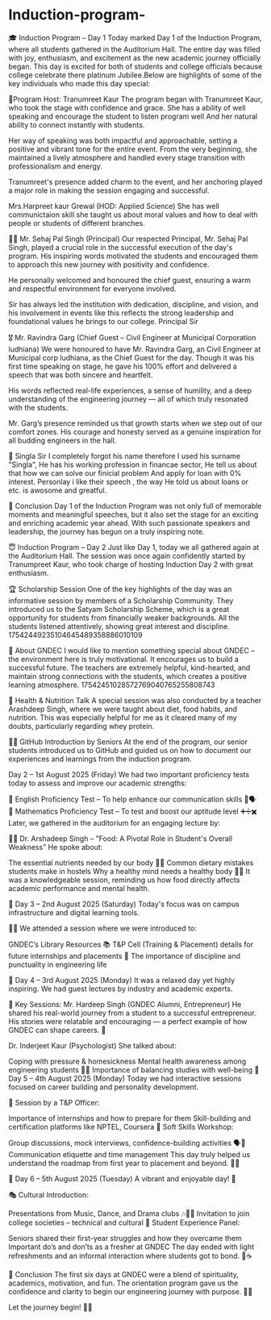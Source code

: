 # Induction-program-

🎓 Induction Program – Day 1
Today marked Day 1 of the Induction Program, where all students gathered in the Auditorium Hall.
The entire day was filled with joy, enthusiasm, and excitement as the new academic journey officially began. This day is excited for both of students and college officials because college celebrate there platinum Jubilee.Below are highlights of some of the key individuals who made this day special:

🔶Program Host: Tranumreet Kaur
The program began with Tranumreet Kaur, who took the stage with confidence and grace. She has a ability of well speaking and encourage the student to listen program well And her natural ability to connect instantly with students.

Her way of speaking was both impactful and approachable, setting a positive and vibrant tone for the entire event. From the very beginning, she maintained a lively atmosphere and handled every stage transition with professionalism and energy.

Tranumreet's presence added charm to the event, and her anchoring played a major role in making the session engaging and successful.

Mrs.Harpreet kaur Grewal (HOD: Applied Science)
She has well communictaion skill she taught us about moral values and how to deal with people or students of different branches.



👨‍🏫 Mr. Sehaj Pal Singh (Principal)
Our respected Principal, Mr. Sehaj Pal Singh, played a crucial role in the successful execution of the day's program. His inspiring words motivated the students and encouraged them to approach this new journey with positivity and confidence.

He personally welcomed and honoured the chief guest, ensuring a warm and respectful environment for everyone involved.

Sir has always led the institution with dedication, discipline, and vision, and his involvement in events like this reflects the strong leadership and foundational values he brings to our college. Principal Sir

🎖️ Mr. Ravindra Garg (Chief Guest – Civil Engineer at Municipal Corporation ludhiana)
We were honoured to have Mr. Ravindra Garg, an Civil Engineer at Municipal corp ludhiana, as the Chief Guest for the day. Though it was his first time speaking on stage, he gave his 100% effort and delivered a speech that was both sincere and heartfelt.

His words reflected real-life experiences, a sense of humility, and a deep understanding of the engineering journey — all of which truly resonated with the students.

Mr. Garg’s presence reminded us that growth starts when we step out of our comfort zones. His courage and honesty served as a genuine inspiration for all budding engineers in the hall.

💸 Singla Sir
I completely forgot his name therefore I used his surname "Singla", He has his working profession in financae sector, He tell us about that how we can solve our finicial problem And apply for loan with 0% interest. Personlay i like their speech , the way He told us about loans or etc. is awosome and greatful.

📝 Conclusion
Day 1 of the Induction Program was not only full of memorable moments and meaningful speeches, but it also set the stage for an exciting and enriching academic year ahead. With such passionate speakers and leadership, the journey has begun on a truly inspiring note.

😇 Induction Program – Day 2
Just like Day 1, today we all gathered again at the Auditorium Hall. The session was once again confidently started by Tranumpreet Kaur, who took charge of hosting Induction Day 2 with great enthusiasm.

🏆 Scholarship Session
One of the key highlights of the day was an informative session by members of a Scholarship Community. They introduced us to the Satyam Scholarship Scheme, which is a great opportunity for students from financially weaker backgrounds. All the students listened attentively, showing great interest and discipline. 17542449235104645489358886010109

🏫 About GNDEC
I would like to mention something special about GNDEC – the environment here is truly motivational. It encourages us to build a successful future. The teachers are extremely helpful, kind-hearted, and maintain strong connections with the students, which creates a positive learning atmosphere. 17542451028572769040765255808743

🍎 Health & Nutrition Talk
A special session was also conducted by a teacher Arashdeep Singh, where we were taught about diet, food habits, and nutrition.
This was especially helpful for me as it cleared many of my doubts, particularly regarding whey protein.

👨‍💻 GitHub Introduction by Seniors
At the end of the program, our senior students introduced us to GitHub and guided us on how to document our experiences and learnings from the induction program.

Day 2 – 1st August 2025 (Friday)
We had two important proficiency tests today to assess and improve our academic strengths:

📝 English Proficiency Test – To help enhance our communication skills 📖🗣️
🧠 Mathematics Proficiency Test – To test and boost our aptitude level ➕➗✖️
Later, we gathered in the auditorium for an engaging lecture by:

👨‍⚕️ Dr. Arshadeep Singh – "Food: A Pivotal Role in Student's Overall Weakness"
He spoke about:

The essential nutrients needed by our body 🍎🥦
Common dietary mistakes students make in hostels
Why a healthy mind needs a healthy body 💪🧠
It was a knowledgeable session, reminding us how food directly affects academic performance and mental health.

📅 Day 3 – 2nd August 2025 (Saturday)
Today's focus was on campus infrastructure and digital learning tools.

🧑‍🏫 We attended a session where we were introduced to:

GNDEC’s Library Resources 📚
T&P Cell (Training & Placement) details for future internships and placements 💼
The importance of discipline and punctuality in engineering life


📅 Day 4 – 3rd August 2025 (Monday)
It was a relaxed day yet highly inspiring. We had guest lectures by industry and academic experts.

🎤 Key Sessions:
Mr. Hardeep Singh (GNDEC Alumni, Entrepreneur)
He shared his real-world journey from a student to a successful entrepreneur. His stories were relatable and encouraging — a perfect example of how GNDEC can shape careers. 🚀

Dr. Inderjeet Kaur (Psychologist)
She talked about:

Coping with pressure & homesickness
Mental health awareness among engineering students 🧠💬
Importance of balancing studies with well-being
📅 Day 5 – 4th August 2025 (Monday)
Today we had interactive sessions focused on career building and personality development.

👔 Session by a T&P Officer:

Importance of internships and how to prepare for them
Skill-building and certification platforms like NPTEL, Coursera
🎤 Soft Skills Workshop:

Group discussions, mock interviews, confidence-building activities 🗣️🤝
Communication etiquette and time management
This day truly helped us understand the roadmap from first year to placement and beyond. 💼🎯

📅 Day 6 – 5th August 2025 (Tuesday)
A vibrant and enjoyable day! 🌈

🎭 Cultural Introduction:

Presentations from Music, Dance, and Drama clubs 🎶🕺🎤
Invitation to join college societies – technical and cultural
📢 Student Experience Panel:

Seniors shared their first-year struggles and how they overcame them
Important do’s and don’ts as a fresher at GNDEC
The day ended with light refreshments and an informal interaction where students got to bond. 🍪☕

🙏 Conclusion
The first six days at GNDEC were a blend of spirituality, academics, motivation, and fun. The orientation program gave us the confidence and clarity to begin our engineering journey with purpose. 🚀📘

Let the journey begin! 🔧💡
